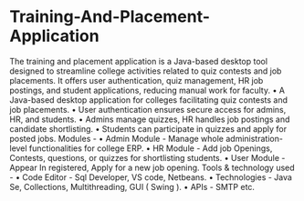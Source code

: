 # Training-And-Placement-Application
The training and placement application is a Java-based desktop tool designed to streamline college activities related to quiz contests and job placements. It offers user authentication, quiz management, HR job postings, and student applications, reducing manual work for faculty.
• A Java-based desktop application for colleges facilitating quiz contests and job placements.
• User authentication ensures secure access for admins, HR, and students.
• Admins manage quizzes, HR handles job postings and candidate shortlisting.
• Students can participate in quizzes and apply for posted jobs.
Modules -
• Admin Module - Manage whole administration-level functionalities for college ERP.
• HR Module - Add job Openings, Contests, questions, or quizzes for shortlisting students.
• User Module - Appear In registered, Apply for a new job opening.
Tools & technology used -
• Code Editor - Sql Developer, VS code, Netbeans.
• Technologies - Java Se, Collections, Multithreading, GUI ( Swing ).
• APIs - SMTP etc.
